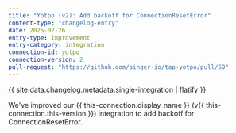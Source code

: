 ```yaml
---
title: "Yotpo (v2): Add backoff for ConnectionResetError"
content-type: "changelog-entry"
date: 2025-02-26
entry-type: improvement
entry-category: integration
connection-id: yotpo
connection-version: 2
pull-request: "https://github.com/singer-io/tap-yotpo/pull/59"
---
```

{{ site.data.changelog.metadata.single-integration | flatify }}

We've improved our {{ this-connection.display_name }} (v{{ this-connection.this-version }}) integration to add backoff for ConnectionResetError.